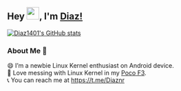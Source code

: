 ## Hey <img src="https://github.com/TheDudeThatCode/TheDudeThatCode/blob/master/Assets/Hi.gif" width="29px">, I'm [Diaz!](https://t.me/Diaznr/) 
<!--
**Diaz1401/Diaz1401** is a ✨ _special_ ✨ repository because its `README.md` (this file) appears on your GitHub profile.

Here are some ideas to get you started:

- 🔭 I’m currently working on ...
- 🌱 I’m currently learning ...
- 👯 I’m looking to collaborate on ...
- 🤔 I’m looking for help with ...
- 💬 Ask me about ...
- 📫 How to reach me: ...
- 😄 Pronouns: ...
- ⚡ Fun fact: ...
-->

[![Diaz1401's GitHub stats](https://github-readme-stats.vercel.app/api?username=Diaz1401)](https://github.com/anuraghazra/github-readme-stats)

### About Me 🚀
😄 I’m a newbie Linux Kernel enthusiast on Android device. </br>
📱 Love messing with Linux Kernel in my [Poco F3](https://www.gsmarena.com/xiaomi_poco_f3-10758.php). </br>
📞 You can reach me at https://t.me/Diaznr
